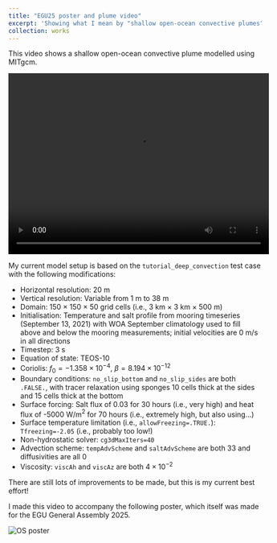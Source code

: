 ```yaml
---
title: "EGU25 poster and plume video"
excerpt: 'Showing what I mean by "shallow open-ocean convective plumes"'
collection: works
---
```


This video shows a shallow open-ocean convective plume modelled using MITgcm. 

<video width="519" height="360" controls>
  <source src="/files/plume2D_mrb_052_T.mp4" type="video/mp4">
  Your browser does not support the video tag.
</video>

My current model setup is based on the `tutorial_deep_convection` test case with the following modifications:
 * Horizontal resolution: $20$ m
 * Vertical resolution: Variable from $1$ m to $38$ m
 * Domain: $150$ $\times$ $150$ $\times$ $50$ grid cells (i.e., $3$ km $\times$ $3$ km $\times$ $500$ m)
 * Initialisation: Temperature and salt profile from mooring timeseries (September 13, 2021) with WOA September climatology used to fill above and below the mooring measurements; initial velocities are $0$ m/s in all directions 
 * Timestep: $3$ s
 * Equation of state: TEOS-10
 * Coriolis: $f_0=-1.358 \times 10^{-4}$, $\beta=8.194 \times 10^{-12}$
 * Boundary conditions: `no_slip_bottom` and `no_slip_sides` are both `.FALSE.`, with tracer relaxation using sponges 10 cells thick at the sides and 15 cells thick at the bottom
 * Surface forcing: Salt flux of $0.03$ for $30$ hours (i.e., very high) and heat flux of -$5000$ W/m$^2$ for $70$ hours (i.e., extremely high, but also using...)
 * Surface temperature limitation (i.e., `allowFreezing=.TRUE.`): `Tfreezing=-2.05` (i.e., probably too low!)
 * Non-hydrostatic solver: `cg3dMaxIters=40` 
 * Advection scheme: `tempAdvScheme` and `saltAdvScheme` are both $33$ and diffusivities are all $0$
 * Viscosity: `viscAh` and `viscAz` are both $4 \times 10^{-2}$

There are still lots of improvements to be made, but this is my current best effort!

I made this video to accompany the following poster, which itself was made for the EGU General Assembly 2025.

![OS poster](/images/RowanBrown_EGU25_poster_final.png)